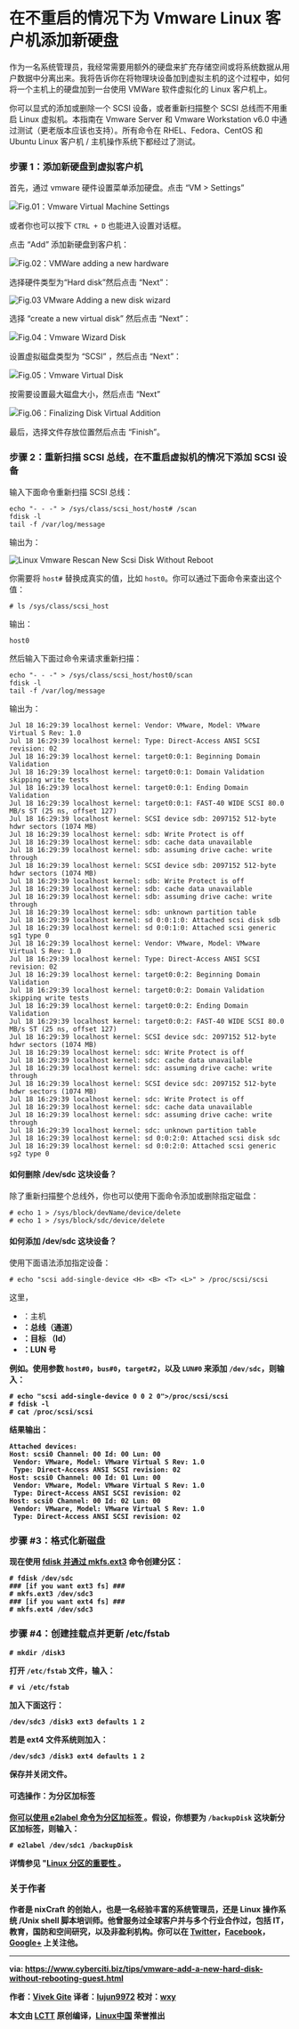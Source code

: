 在不重启的情况下为 Vmware Linux 客户机添加新硬盘
======

作为一名系统管理员，我经常需要用额外的硬盘来扩充存储空间或将系统数据从用户数据中分离出来。我将告诉你在将物理块设备加到虚拟主机的这个过程中，如何将一个主机上的硬盘加到一台使用 VMWare 软件虚拟化的 Linux 客户机上。

你可以显式的添加或删除一个 SCSI 设备，或者重新扫描整个 SCSI 总线而不用重启 Linux 虚拟机。本指南在 Vmware Server 和 Vmware Workstation v6.0 中通过测试（更老版本应该也支持）。所有命令在 RHEL、Fedora、CentOS 和 Ubuntu Linux 客户机 / 主机操作系统下都经过了测试。

### 步骤 1：添加新硬盘到虚拟客户机

首先，通过 vmware 硬件设置菜单添加硬盘。点击 “VM > Settings”

![Fig.01：Vmware Virtual Machine Settings ][1]

或者你也可以按下 `CTRL + D` 也能进入设置对话框。

点击 “Add” 添加新硬盘到客户机：

![Fig.02：VMWare adding a new hardware][2]

选择硬件类型为“Hard disk”然后点击 “Next”：

![Fig.03 VMware Adding a new disk wizard ][3]

选择 “create a new virtual disk” 然后点击 “Next”：

![Fig.04：Vmware Wizard Disk ][4]

设置虚拟磁盘类型为 “SCSI” ，然后点击 “Next”：

![Fig.05：Vmware Virtual Disk][5]

按需要设置最大磁盘大小，然后点击 “Next”

![Fig.06：Finalizing Disk Virtual Addition ][6]

最后，选择文件存放位置然后点击 “Finish”。

### 步骤 2：重新扫描 SCSI 总线，在不重启虚拟机的情况下添加 SCSI 设备

输入下面命令重新扫描 SCSI 总线：

```
echo "- - -" > /sys/class/scsi_host/host# /scan
fdisk -l
tail -f /var/log/message
```

输出为：

![Linux Vmware Rescan New Scsi Disk Without Reboot][7]

你需要将 `host#` 替换成真实的值，比如 `host0`。你可以通过下面命令来查出这个值：

`# ls /sys/class/scsi_host`

输出：

```
host0
```

然后输入下面过命令来请求重新扫描：

```
echo "- - -" > /sys/class/scsi_host/host0/scan
fdisk -l
tail -f /var/log/message
```

输出为：

```
Jul 18 16:29:39 localhost kernel: Vendor: VMware, Model: VMware Virtual S Rev: 1.0
Jul 18 16:29:39 localhost kernel: Type: Direct-Access ANSI SCSI revision: 02
Jul 18 16:29:39 localhost kernel: target0:0:1: Beginning Domain Validation
Jul 18 16:29:39 localhost kernel: target0:0:1: Domain Validation skipping write tests
Jul 18 16:29:39 localhost kernel: target0:0:1: Ending Domain Validation
Jul 18 16:29:39 localhost kernel: target0:0:1: FAST-40 WIDE SCSI 80.0 MB/s ST (25 ns, offset 127)
Jul 18 16:29:39 localhost kernel: SCSI device sdb: 2097152 512-byte hdwr sectors (1074 MB)
Jul 18 16:29:39 localhost kernel: sdb: Write Protect is off
Jul 18 16:29:39 localhost kernel: sdb: cache data unavailable
Jul 18 16:29:39 localhost kernel: sdb: assuming drive cache: write through
Jul 18 16:29:39 localhost kernel: SCSI device sdb: 2097152 512-byte hdwr sectors (1074 MB)
Jul 18 16:29:39 localhost kernel: sdb: Write Protect is off
Jul 18 16:29:39 localhost kernel: sdb: cache data unavailable
Jul 18 16:29:39 localhost kernel: sdb: assuming drive cache: write through
Jul 18 16:29:39 localhost kernel: sdb: unknown partition table
Jul 18 16:29:39 localhost kernel: sd 0:0:1:0: Attached scsi disk sdb
Jul 18 16:29:39 localhost kernel: sd 0:0:1:0: Attached scsi generic sg1 type 0
Jul 18 16:29:39 localhost kernel: Vendor: VMware, Model: VMware Virtual S Rev: 1.0
Jul 18 16:29:39 localhost kernel: Type: Direct-Access ANSI SCSI revision: 02
Jul 18 16:29:39 localhost kernel: target0:0:2: Beginning Domain Validation
Jul 18 16:29:39 localhost kernel: target0:0:2: Domain Validation skipping write tests
Jul 18 16:29:39 localhost kernel: target0:0:2: Ending Domain Validation
Jul 18 16:29:39 localhost kernel: target0:0:2: FAST-40 WIDE SCSI 80.0 MB/s ST (25 ns, offset 127)
Jul 18 16:29:39 localhost kernel: SCSI device sdc: 2097152 512-byte hdwr sectors (1074 MB)
Jul 18 16:29:39 localhost kernel: sdc: Write Protect is off
Jul 18 16:29:39 localhost kernel: sdc: cache data unavailable
Jul 18 16:29:39 localhost kernel: sdc: assuming drive cache: write through
Jul 18 16:29:39 localhost kernel: SCSI device sdc: 2097152 512-byte hdwr sectors (1074 MB)
Jul 18 16:29:39 localhost kernel: sdc: Write Protect is off
Jul 18 16:29:39 localhost kernel: sdc: cache data unavailable
Jul 18 16:29:39 localhost kernel: sdc: assuming drive cache: write through
Jul 18 16:29:39 localhost kernel: sdc: unknown partition table
Jul 18 16:29:39 localhost kernel: sd 0:0:2:0: Attached scsi disk sdc
Jul 18 16:29:39 localhost kernel: sd 0:0:2:0: Attached scsi generic sg2 type 0
```

#### 如何删除 /dev/sdc 这块设备？

除了重新扫描整个总线外，你也可以使用下面命令添加或删除指定磁盘：

```
# echo 1 > /sys/block/devName/device/delete
# echo 1 > /sys/block/sdc/device/delete
```

#### 如何添加 /dev/sdc 这块设备？

使用下面语法添加指定设备：

```
# echo "scsi add-single-device <H> <B> <T> <L>" > /proc/scsi/scsi
```

这里，

  * <H>：主机
  * <B>：总线（通道）
  * <T>：目标 （Id）
  * <L>：LUN 号

例如。使用参数 `host#0`，`bus#0`，`target#2`，以及 `LUN#0` 来添加 `/dev/sdc`，则输入：

```
# echo "scsi add-single-device 0 0 2 0">/proc/scsi/scsi
# fdisk -l
# cat /proc/scsi/scsi
```

结果输出：

```
Attached devices:
Host: scsi0 Channel: 00 Id: 00 Lun: 00
 Vendor: VMware, Model: VMware Virtual S Rev: 1.0
 Type: Direct-Access ANSI SCSI revision: 02
Host: scsi0 Channel: 00 Id: 01 Lun: 00
 Vendor: VMware, Model: VMware Virtual S Rev: 1.0
 Type: Direct-Access ANSI SCSI revision: 02
Host: scsi0 Channel: 00 Id: 02 Lun: 00
 Vendor: VMware, Model: VMware Virtual S Rev: 1.0
 Type: Direct-Access ANSI SCSI revision: 02
```

### 步骤 #3：格式化新磁盘

现在使用 [fdisk 并通过 mkfs.ext3][8] 命令创建分区：

```
# fdisk /dev/sdc
### [if you want ext3 fs] ###
# mkfs.ext3 /dev/sdc3
### [if you want ext4 fs] ###
# mkfs.ext4 /dev/sdc3
```

### 步骤 #4：创建挂载点并更新 /etc/fstab

```
# mkdir /disk3
```

打开 `/etc/fstab` 文件，输入：

```
# vi /etc/fstab
```

加入下面这行：

```
/dev/sdc3 /disk3 ext3 defaults 1 2
```

若是 ext4 文件系统则加入：

```
/dev/sdc3 /disk3 ext4 defaults 1 2
```

保存并关闭文件。

#### 可选操作：为分区加标签

[你可以使用 e2label 命令为分区加标签 ][9]。假设，你想要为  `/backupDisk` 这块新分区加标签，则输入：

```
# e2label /dev/sdc1 /backupDisk
```

详情参见 "[Linux 分区的重要性 ][10]。

### 关于作者

作者是 nixCraft 的创始人，也是一名经验丰富的系统管理员，还是 Linux 操作系统 /Unix shell 脚本培训师。他曾服务过全球客户并与多个行业合作过，包括 IT，教育，国防和空间研究，以及非盈利机构。你可以在 [Twitter][11]，[Facebook][12]，[Google+][13] 上关注他。

--------------------------------------------------------------------------------

via: https://www.cyberciti.biz/tips/vmware-add-a-new-hard-disk-without-rebooting-guest.html

作者：[Vivek Gite][a]
译者：[lujun9972](https://github.com/lujun9972)
校对：[wxy](https://github.com/wxy)

本文由 [LCTT](https://github.com/LCTT/TranslateProject) 原创编译，[Linux中国](https://linux.cn/) 荣誉推出

[a]:https://www.cyberciti.biz
[1]:https://www.cyberciti.biz/media/new/tips/2009/07/virtual-machine-settings-1.png (Vmware Virtual Machine Settings )
[2]:https://www.cyberciti.biz/media/new/tips/2009/07/vmware-add-hardware-wizard-2.png (VMWare adding a new hardware)
[3]:https://www.cyberciti.biz/media/new/tips/2009/07/vmware-add-hardware-anew-disk-3.png (VMware Adding a new disk wizard )
[4]:https://www.cyberciti.biz/media/new/tips/2009/07/vmware-add-hardware-4.png (Vmware Wizard Disk )
[5]:https://www.cyberciti.biz/media/new/tips/2009/07/add-hardware-5.png (Vmware Virtual Disk)
[6]:https://www.cyberciti.biz/media/new/tips/2009/07/vmware-final-disk-file-add-hdd-6.png (Finalizing Disk Virtual Addition)
[7]:https://www.cyberciti.biz/media/new/tips/2009/07/vmware-linux-rescan-hard-disk.png (Linux Vmware Rescan New Scsi Disk Without Reboot)
[8]:https://www.cyberciti.biz/faq/linux-disk-format/
[9]:https://www.cyberciti.biz/faq/linux-modify-partition-labels-command-to-change-diskname/
[10]:https://www.cyberciti.biz/faq/linux-partition-howto-set-labels/>how%20to%20label%20a%20Linux%20partition</a>%E2%80%9D%20for%20more%20info.</p><h2>Conclusion</h2><p>The%20VMware%20guest%20now%20has%20an%20additional%20virtualized%20storage%20device.%20%20The%20procedure%20works%20for%20all%20physical%20block%20devices,%20this%20includes%20CD-ROM,%20DVD%20and%20floppy%20devices.%20Next,%20time%20I%20will%20write%20about%20adding%20an%20additional%20virtualized%20storage%20device%20using%20XEN%20software.</p><h2>See%20also</h2><ul><li><a%20href=
[11]:https://twitter.com/nixcraft
[12]:https://facebook.com/nixcraft
[13]:https://plus.google.com/+CybercitiBiz
